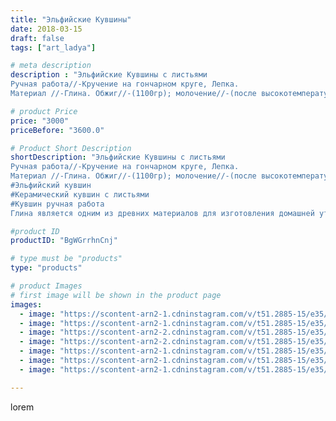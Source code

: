 ```yaml
---
title: "Эльфийские Кувшины"
date: 2018-03-15
draft: false
tags: ["art_ladya"]

# meta description
description : "Эльфийские Кувшины с листьями
Ручная работа//-Кручение на гончарном круге, Лепка. 
Материал //-Глина. Обжиг//-(1100гр); молочение//-(после высокотемпературного "

# product Price
price: "3000"
priceBefore: "3600.0"

# Product Short Description
shortDescription: "Эльфийские Кувшины с листьями
Ручная работа//-Кручение на гончарном круге, Лепка. 
Материал //-Глина. Обжиг//-(1100гр); молочение//-(после высокотемпературного обжига, запекание изделия искупанного предварительно в молоке).
#Эльфийский кувшин
#Керамический кувшин с листьями
#Кувшин ручная работа
Глина является одним из древних материалов для изготовления домашней утвари: посуда, предметы быта и другие вещи издревле народы разных стран делали из глины. Глина является натуральным природным материалом, что позволяет получить в изготовлении экологически чистые гончарные изделия. Гончарное дело, так же является одним из древних ремёсел, а в сочетании с мастерством относится к искусству несущее огромный вклад в развитие человечества..."

#product ID
productID: "BgWGrrhnCnj"

# type must be "products"
type: "products"

# product Images
# first image will be shown in the product page
images:
  - image: "https://scontent-arn2-1.cdninstagram.com/v/t51.2885-15/e35/39935423_1440898402712759_7578848201885614080_n.jpg?se=8&tp=1&_nc_ht=scontent-arn2-1.cdninstagram.com&_nc_cat=111&_nc_ohc=v4qFEQL2k2oAX8GZWM2&ccb=7-4&oh=09a06df53d1853bdc042496c024b5a6b&oe=60834807&_nc_sid=83d603&ig_cache_key=MTczNTYwMzkxOTA4ODA5NjUzMA%3D%3D.2-ccb7-4"
  - image: "https://scontent-arn2-1.cdninstagram.com/v/t51.2885-15/e35/40386043_680446632316642_3705695605440380928_n.jpg?se=8&tp=1&_nc_ht=scontent-arn2-1.cdninstagram.com&_nc_cat=110&_nc_ohc=e2bvMxn2jUAAX8QsecE&ccb=7-4&oh=64415e89170914773c53f44d73a2f0b3&oe=608533C7&_nc_sid=83d603&ig_cache_key=MTczNTYwMzkzMzkyNzQ1NzQzNw%3D%3D.2-ccb7-4"
  - image: "https://scontent-arn2-2.cdninstagram.com/v/t51.2885-15/e35/40727522_378980245974252_7377267833152995328_n.jpg?se=8&tp=1&_nc_ht=scontent-arn2-2.cdninstagram.com&_nc_cat=100&_nc_ohc=mzY0Nrc3mi0AX-Xmy3x&ccb=7-4&oh=f180c5df97b22c428228cdb77cb4e53a&oe=6082890D&_nc_sid=83d603&ig_cache_key=MTczNTYwMzk1MDc5NzA4NzY4OA%3D%3D.2-ccb7-4"
  - image: "https://scontent-arn2-2.cdninstagram.com/v/t51.2885-15/e35/40022237_260913591225548_4677180052033503232_n.jpg?se=8&tp=1&_nc_ht=scontent-arn2-2.cdninstagram.com&_nc_cat=108&_nc_ohc=aNgyU35rzZsAX8QiAjy&ccb=7-4&oh=3880c346cb3d90331a64e730738e7a37&oe=608411EB&_nc_sid=83d603&ig_cache_key=MTczNTYwMzk2MTgxOTczNzExOQ%3D%3D.2-ccb7-4"
  - image: "https://scontent-arn2-1.cdninstagram.com/v/t51.2885-15/e35/39987773_846896182366765_2971500070362415104_n.jpg?se=7&tp=1&_nc_ht=scontent-arn2-1.cdninstagram.com&_nc_cat=101&_nc_ohc=tlQed5wyxlMAX-JK9GY&ccb=7-4&oh=37f972fb6888f892ab157a7349342ca1&oe=6085166F&_nc_sid=83d603&ig_cache_key=MTczNTYwMzk4MDc4NjI2OTQ5NA%3D%3D.2-ccb7-4"
  - image: "https://scontent-arn2-1.cdninstagram.com/v/t51.2885-15/e35/40212692_1844271122318939_9075671465914793984_n.jpg?se=8&tp=1&_nc_ht=scontent-arn2-1.cdninstagram.com&_nc_cat=111&_nc_ohc=MsCKQH2kN-AAX_iZQ2a&ccb=7-4&oh=0eb16cabe19e1b0c55895092ea762d41&oe=6083CF9F&_nc_sid=83d603&ig_cache_key=MTczNTYwMzk5NDE5MTM4ODg2Nw%3D%3D.2-ccb7-4"
  - image: "https://scontent-arn2-1.cdninstagram.com/v/t51.2885-15/e35/39986038_322825525137369_7065438595984654336_n.jpg?se=8&tp=1&_nc_ht=scontent-arn2-1.cdninstagram.com&_nc_cat=109&_nc_ohc=y5QC4jHS1vkAX8bUgSg&ccb=7-4&oh=3b8b91487e1ff92fabbdf27bce8a4509&oe=60859065&_nc_sid=83d603&ig_cache_key=MTczNTYwNDAxMDI1NTUyNzU5Mg%3D%3D.2-ccb7-4"

---
```

lorem

